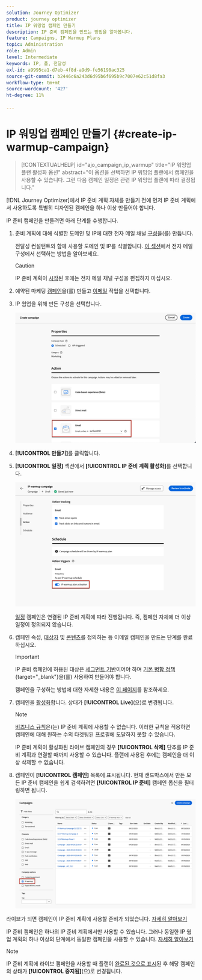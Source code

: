 ```yaml
---
solution: Journey Optimizer
product: journey optimizer
title: IP 워밍업 캠페인 만들기
description: IP 준비 캠페인을 만드는 방법을 알아봅니다.
feature: Campaigns, IP Warmup Plans
topic: Administration
role: Admin
level: Intermediate
keywords: IP, 풀, 전달성
exl-id: a9995ca1-d7eb-4f8d-a9d9-fe56198ac325
source-git-commit: b2446c6a243d6d95b6f695b9c7007e62c51d8fa3
workflow-type: tm+mt
source-wordcount: '427'
ht-degree: 11%

---
```


# IP 워밍업 캠페인 만들기 {#create-ip-warmup-campaign}

>[!CONTEXTUALHELP]
>id="ajo_campaign_ip_warmup"
>title="IP 워밍업 플랜 활성화 옵션"
>abstract="이 옵션을 선택하면 IP 워밍업 플랜에서 캠페인을 사용할 수 있습니다. 그런 다음 캠페인 일정은 관련 IP 워밍업 플랜에 따라 결정됩니다."

[!DNL Journey Optimizer]에서 IP 준비 계획 자체를 만들기 전에 먼저 IP 준비 계획<!--through a dedicated option-->에서 사용하도록 특별히 디자인된 캠페인을 하나 이상 만들어야 합니다.

IP 준비 캠페인을 만들려면 아래 단계를 수행합니다.

1. 준비 계획에 대해 식별한 도메인 및 IP에 대한 전자 메일 채널 [구성](channel-surfaces.md)을(를) 만듭니다.

   전달성 컨설턴트와 함께 사용할 도메인 및 IP를 식별합니다. [이 섹션](../email/email-settings.md#subdomains-and-ip-pools)에서 전자 메일 구성에서 선택하는 방법을 알아보세요.

   >[!CAUTION]
   >
   >IP 준비 계획이 [시작](ip-warmup-execution.md)된 후에는 전자 메일 채널 구성을 편집하지 마십시오.

1. 예약된 마케팅 [캠페인](../campaigns/create-campaign.md)을(를) 만들고 [이메일](../email/create-email.md#create-email-journey-campaign) 작업을 선택합니다.

   <!--Select the Marketing category. The IP warmup plan activation option is only available for  marketing-type campaigns.-->

1. IP 웜업을 위해 만든 구성을 선택합니다.

   ![](assets/ip-warmup-campaign-surface.png)

   <!--You must use the same configuration as the one that will be used for the asociated IP warmup plan. [Learn how to create an IP warmup plan](#create-ip-warmup-plan)-->

1. **[!UICONTROL 만들기]**&#x200B;를 클릭합니다.

1. **[!UICONTROL 일정]** 섹션에서 **[!UICONTROL IP 준비 계획 활성화]**&#x200B;를 선택합니다.

   ![](assets/ip-warmup-campaign-plan-activation.png)

   [일정](../campaigns/create-campaign.md#schedule) 캠페인은 연결된 IP 준비 계획에 따라 진행됩니다. 즉, 캠페인 자체에 더 이상 일정이 정의되지 않습니다.

1. 캠페인 속성, [대상자](../audience/about-audiences.md)<!--best practices for IP warmup in terms of audience?--> 및 [콘텐츠](../email/get-started-email-design.md#key-steps)를 정의하는 등 이메일 캠페인을 만드는 단계를 완료하십시오.

   >[!IMPORTANT]
   >
   >IP 준비 캠페인에 허용된 대상은 [세그먼트 기반](../audience/creating-a-segment-definition.md)이어야 하며 [기본 병합 정책](https://experienceleague.adobe.com/ko/docs/experience-platform/profile/merge-policies/overview#default-merge-policy){target="_blank"}을(를) 사용하여 만들어야 합니다.

   캠페인을 구성하는 방법에 대한 자세한 내용은 [이 페이지](../campaigns/get-started-with-campaigns.md)를 참조하세요.

1. 캠페인을 [활성화](../campaigns/review-activate-campaign.md)합니다. 상태가 **[!UICONTROL Live]**(으)로 변경됩니다.

   >[!NOTE]
   >
   >[비즈니스 규칙](../configuration/rule-sets.md#apply-frequency-rule)은(는) IP 준비 계획에 사용할 수 없습니다. 이러한 규칙을 적용하면 캠페인에 대해 원하는 수의 타겟팅된 프로필에 도달하지 못할 수 있습니다.

   IP 준비 계획이 활성화된 라이브 캠페인의 경우 **[!UICONTROL 삭제]** 단추를 IP 준비 계획과 연결할 때까지 사용할 수 있습니다. 플랜에 사용된 후에는 캠페인을 더 이상 삭제할 수 없습니다.

1. 캠페인이 **[!UICONTROL 캠페인]** 목록에 표시됩니다. 현재 샌드박스에서 만든 모든 IP 준비 캠페인을 쉽게 검색하려면 **[!UICONTROL IP 준비]** 캠페인 옵션을 필터링하면 됩니다.

   ![](assets/ip-warmup-campaign-filter.png)

라이브가 되면 캠페인이 IP 준비 계획에 사용할 준비가 되었습니다. [자세히 알아보기](ip-warmup-plan.md)

IP 준비 캠페인은 하나의 IP 준비 계획에서만 사용할 수 있습니다. 그러나 동일한 IP 웜업 계획의 하나 이상의 단계에서 동일한 캠페인을 사용할 수 있습니다. [자세히 알아보기](ip-warmup-plan.md#define-phases)

>[!NOTE]
>
>IP 준비 계획에 라이브 캠페인을 사용할 때 플랜이 [완료된 것으로 표시](ip-warmup-execution.md#mark-as-completed)된 후 해당 캠페인의 상태가 **[!UICONTROL 중지됨]**(으)로 변경됩니다.

